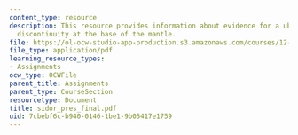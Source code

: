 ```yaml
---
content_type: resource
description: This resource provides information about evidence for a ubiquitous seismic
  discontinuity at the base of the mantle.
file: https://ol-ocw-studio-app-production.s3.amazonaws.com/courses/12-581-phase-transitions-in-the-earths-interior-spring-2005/7cbebf6cb94001461be19b05417e1759_sidor_pres_final.pdf
file_type: application/pdf
learning_resource_types:
- Assignments
ocw_type: OCWFile
parent_title: Assignments
parent_type: CourseSection
resourcetype: Document
title: sidor_pres_final.pdf
uid: 7cbebf6c-b940-0146-1be1-9b05417e1759
---
```

